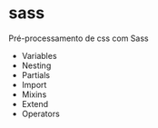 # sass
Pré-processamento de css com Sass

- Variables
- Nesting
- Partials
- Import
- Mixins
- Extend
- Operators
